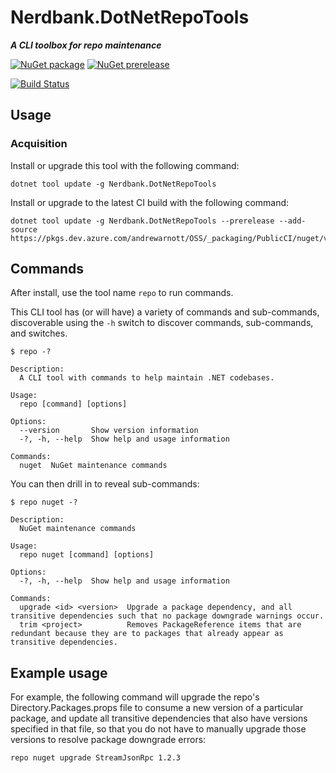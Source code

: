 # Nerdbank.DotNetRepoTools

***A CLI toolbox for repo maintenance***

[![NuGet package](https://img.shields.io/nuget/v/Nerdbank.DotNetRepoTools.svg)](https://www.nuget.org/packages/Nerdbank.DotNetRepoTools)
[![NuGet prerelease](https://img.shields.io/badge/nuget-CI-blue)](https://dev.azure.com/andrewarnott/OSS/_artifacts/feed/PublicCI/NuGet/Nerdbank.DotNetRepoTools)

[![Build Status](https://dev.azure.com/andrewarnott/OSS/_apis/build/status/DotNetRepoTools/DotNetRepoTools?branchName=main)](https://dev.azure.com/andrewarnott/OSS/_build/latest?definitionId=74&branchName=main)

## Usage

### Acquisition

Install or upgrade this tool with the following command:

    dotnet tool update -g Nerdbank.DotNetRepoTools

Install or upgrade to the latest CI build with the following command:

    dotnet tool update -g Nerdbank.DotNetRepoTools --prerelease --add-source https://pkgs.dev.azure.com/andrewarnott/OSS/_packaging/PublicCI/nuget/v3/index.json

## Commands

After install, use the tool name `repo` to run commands.

This CLI tool has (or will have) a variety of commands and sub-commands, discoverable using the `-h` switch to discover commands, sub-commands, and switches.

```
$ repo -?

Description:
  A CLI tool with commands to help maintain .NET codebases.

Usage:
  repo [command] [options]

Options:
  --version       Show version information
  -?, -h, --help  Show help and usage information

Commands:
  nuget  NuGet maintenance commands
```

You can then drill in to reveal sub-commands:

```
$ repo nuget -?

Description:
  NuGet maintenance commands

Usage:
  repo nuget [command] [options]

Options:
  -?, -h, --help  Show help and usage information

Commands:
  upgrade <id> <version>  Upgrade a package dependency, and all transitive dependencies such that no package downgrade warnings occur.
  trim <project>          Removes PackageReference items that are redundant because they are to packages that already appear as transitive dependencies.
```

## Example usage

For example, the following command will upgrade the repo's Directory.Packages.props file to consume a new version of a particular package,
and update all transitive dependencies that also have versions specified in that file, so that you do not have to manually upgrade those versions
to resolve package downgrade errors:

    repo nuget upgrade StreamJsonRpc 1.2.3
